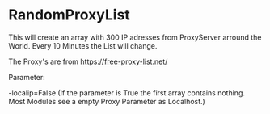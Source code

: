 # RandomProxyList

This will create an array with 300 IP adresses from ProxyServer arround the World. Every 10 Minutes the List will change.

The Proxy's are from https://free-proxy-list.net/


Parameter:
  
  -localip=False (If the parameter is True the first array contains nothing. Most Modules see a empty Proxy Parameter as Localhost.)
